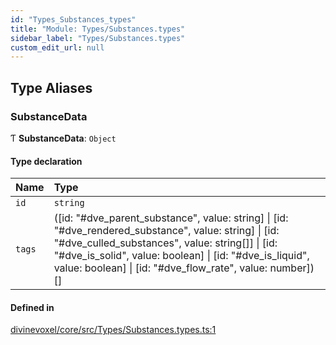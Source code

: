 ```yaml
---
id: "Types_Substances_types"
title: "Module: Types/Substances.types"
sidebar_label: "Types/Substances.types"
custom_edit_url: null
---
```


## Type Aliases

### SubstanceData

Ƭ **SubstanceData**: `Object`

#### Type declaration

| Name | Type |
| :------ | :------ |
| `id` | `string` |
| `tags` | ([id: "#dve\_parent\_substance", value: string] \| [id: "#dve\_rendered\_substance", value: string] \| [id: "#dve\_culled\_substances", value: string[]] \| [id: "#dve\_is\_solid", value: boolean] \| [id: "#dve\_is\_liquid", value: boolean] \| [id: "#dve\_flow\_rate", value: number])[] |

#### Defined in

[divinevoxel/core/src/Types/Substances.types.ts:1](https://github.com/lucasdamianjohnson/DivineVoxelEngine/blob/596fa7391478620ed460dfb4856ff0a763b91c49/divinevoxel/core/src/Types/Substances.types.ts#L1)
